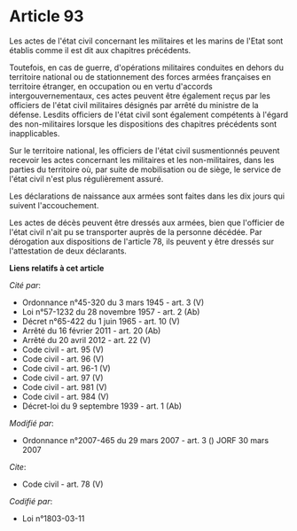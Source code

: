 # Article 93

Les actes de l'état civil concernant les militaires et les marins de l'Etat sont établis comme il est dit aux chapitres
précédents. 

Toutefois, en cas de guerre, d'opérations militaires conduites en dehors du territoire national ou de stationnement des
forces armées françaises en territoire étranger, en occupation ou en vertu d'accords intergouvernementaux, ces actes peuvent
être également reçus par les officiers de l'état civil militaires désignés par arrêté du ministre de la défense. Lesdits
officiers de l'état civil sont également compétents à l'égard des non-militaires lorsque les dispositions des chapitres
précédents sont inapplicables. 

Sur le territoire national, les officiers de l'état civil susmentionnés peuvent recevoir les actes concernant les militaires
et les non-militaires, dans les parties du territoire où, par suite de mobilisation ou de siège, le service de l'état civil
n'est plus régulièrement assuré. 

Les déclarations de naissance aux armées sont faites dans les dix jours qui suivent l'accouchement. 

Les actes de décès peuvent être dressés aux armées, bien que l'officier de l'état civil n'ait pu se transporter auprès de la
personne décédée. Par dérogation aux dispositions de l'article 78, ils peuvent y être dressés sur l'attestation de deux
déclarants.

**Liens relatifs à cet article**

_Cité par_:

  - Ordonnance n°45-320 du 3 mars 1945 - art. 3 (V)
  - Loi n°57-1232 du 28 novembre 1957 - art. 2 (Ab)
  - Décret n°65-422 du 1 juin 1965 - art. 10 (V)
  - Arrêté du 16 février 2011 - art. 20 (Ab)
  - Arrêté du 20 avril 2012 - art. 22 (V)
  - Code civil - art. 95 (V)
  - Code civil - art. 96 (V)
  - Code civil - art. 96-1 (V)
  - Code civil - art. 97 (V)
  - Code civil - art. 981 (V)
  - Code civil - art. 984 (V)
  - Décret-loi du 9 septembre 1939 - art. 1 (Ab)

_Modifié par_:

  - Ordonnance n°2007-465 du 29 mars 2007 - art. 3 () JORF 30 mars 2007

_Cite_:

  - Code civil - art. 78 (V)

_Codifié par_:

  - Loi n°1803-03-11
